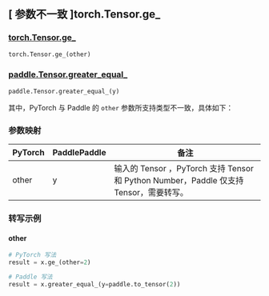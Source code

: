 ## [ 参数不一致 ]torch.Tensor.ge_

### [torch.Tensor.ge_](https://pytorch.org/docs/stable/ge_nerated/torch.Tensor.ge_.html)

```python
torch.Tensor.ge_(other)
```

### [paddle.Tensor.greater_equal_]()

```python
paddle.Tensor.greater_equal_(y)
```

其中，PyTorch 与 Paddle 的 `other` 参数所支持类型不一致，具体如下：

### 参数映射
| PyTorch                          | PaddlePaddle                 | 备注                                                   |
|----------------------------------|------------------------------| ------------------------------------------------------ |
| other  |  y  | 输入的 Tensor ，PyTorch 支持 Tensor 和 Python Number，Paddle 仅支持 Tensor，需要转写。 |

### 转写示例
#### other
```python
# PyTorch 写法
result = x.ge_(other=2)

# Paddle 写法
result = x.greater_equal_(y=paddle.to_tensor(2))
```
